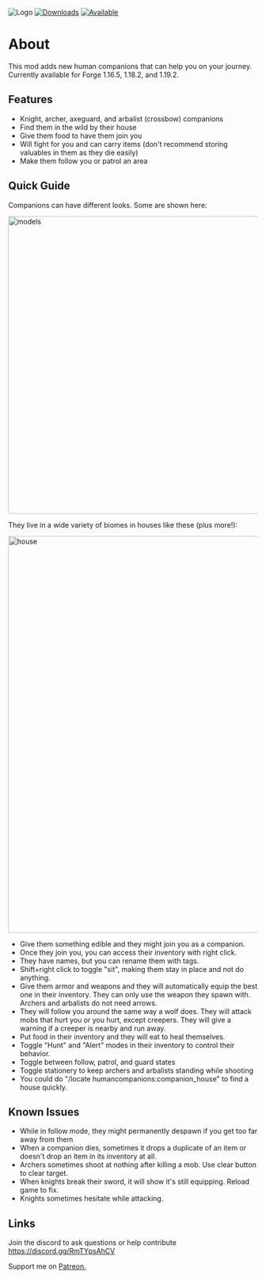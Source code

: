 ![Logo](https://github.com/justinwon777/HumanCompanions/blob/main/companions.png)
[![Downloads](http://cf.way2muchnoise.eu/full_570319_downloads.svg)](https://www.curseforge.com/minecraft/mc-mods/human-companions)
[![Available](http://cf.way2muchnoise.eu/versions/full_570319_downloads.svg)](https://www.curseforge.com/minecraft/mc-mods/human-companions)
# About

This mod adds new human companions that can help you on your journey. Currently available for Forge 1.16.5, 1.18.2, and 1.19.2.

## Features

- Knight, archer, axeguard, and arbalist (crossbow) companions
- Find them in the wild by their house
- Give them food to have them join you
- Will fight for you and can carry items (don't recommend storing valuables in them as they die easily)
- Make them follow you or patrol an area

## Quick Guide

Companions can have different looks. Some are shown here:

<img src="https://github.com/justinwon777/HumanCompanions/blob/main/models.png" alt="models" width="600">

They live in a wide variety of biomes in houses like these (plus more!):

<img src="https://github.com/justinwon777/HumanCompanions/blob/main/houses.png" alt="house" width="800">

- Give them something edible and they might join you as a companion.
- Once they join you, you can access their inventory with right click.
- They have names, but you can rename them with tags.
- Shift+right click to toggle "sit", making them stay in place and not do anything.
- Give them armor and weapons and they will automatically equip the best one in their inventory. They can only use the weapon they spawn with. Archers and arbalists do not need arrows.
- They will follow you around the same way a wolf does. They will attack mobs that hurt you or you hurt, except creepers. They will give a warning if a creeper is nearby and run away.
- Put food in their inventory and they will eat to heal themselves.
- Toggle "Hunt" and "Alert" modes in their inventory to control their behavior.
- Toggle between follow, patrol, and guard states
- Toggle stationery to keep archers and arbalists standing while shooting
- You could do "/locate humancompanions:companion_house" to find a house quickly.

## Known Issues

- While in follow mode, they might permanently despawn if you get too far away from them
- When a companion dies, sometimes it drops a duplicate of an item or doesn't drop an item in its inventory at all.
- Archers sometimes shoot at nothing after killing a mob. Use clear button to clear target.
- When knights break their sword, it will show it's still equipping. Reload game to fix.
- Knights sometimes hesitate while attacking.

## Links

Join the discord to ask questions or help contribute https://discord.gg/RmTYpsAhCV

Support me on [Patreon.](https://www.patreon.com/humancompanions "patreon")